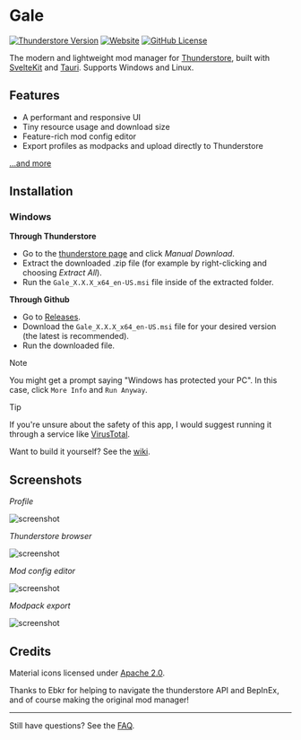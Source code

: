 # Gale

[![Thunderstore Version](https://img.shields.io/thunderstore/v/Kesomannen/GaleModManager?style=flat-square)](https://thunderstore.io/c/lethal-company/p/Kesomannen/GaleModManager/)
[![Website](https://img.shields.io/website?url=https%3A%2F%2Fkesomannen.com%2Fgale&up_message=online&down_message=offline&style=flat-square)](https://kesomannen.com/gale)
[![GitHub License](https://img.shields.io/github/license/Kesomannen/gale?style=flat-square)](https://github.com/Kesomannen/gale?tab=GPL-3.0-1-ov-file#readme)

The modern and lightweight mod manager for [Thunderstore](https://thunderstore.io), built with [SvelteKit](https://kit.svelte.dev/) and [Tauri](https://tauri.app/). Supports Windows and Linux.

## Features

- A performant and responsive UI
- Tiny resource usage and download size
- Feature-rich mod config editor
- Export profiles as modpacks and upload directly to Thunderstore

[...and more](https://github.com/Kesomannen/gale/wiki/Features)

## Installation

### Windows

**Through Thunderstore**

- Go to the [thunderstore page](https://thunderstore.io/c/lethal-company/p/Kesomannen/GaleModManager/) and click _Manual Download_.
- Extract the downloaded .zip file (for example by right-clicking and choosing _Extract All_).
- Run the `Gale_X.X.X_x64_en-US.msi` file inside of the extracted folder.

**Through Github**

- Go to [Releases](https://github.com/Kesomannen/gale/releases).
- Download the `Gale_X.X.X_x64_en-US.msi` file for your desired version (the latest is recommended).
- Run the downloaded file.

> [!NOTE]
> You might get a prompt saying "Windows has protected your PC". In this case, click `More Info` and `Run Anyway`.

> [!TIP]
> If you're unsure about the safety of this app, I would suggest running it through a service like [VirusTotal](https://www.virustotal.com).

Want to build it yourself? See the [wiki](https://github.com/Kesomannen/gale/wiki/building-from-source).

## Screenshots

_Profile_

![screenshot](https://raw.githubusercontent.com/Kesomannen/gale/master/images/screenshots/screenshot1.png)

_Thunderstore browser_

![screenshot](https://raw.githubusercontent.com/Kesomannen/gale/master/images/screenshots/screenshot2.png)

_Mod config editor_

![screenshot](https://raw.githubusercontent.com/Kesomannen/gale/master/images/screenshots/screenshot3.png)

_Modpack export_

![screenshot](https://raw.githubusercontent.com/Kesomannen/gale/master/images/screenshots/screenshot4.png)

## Credits

Material icons licensed under [Apache 2.0](https://www.apache.org/licenses/LICENSE-2.0.html).

Thanks to Ebkr for helping to navigate the thunderstore API and BepInEx, and of course making the original mod manager!

---

Still have questions? See the [FAQ](https://github.com/Kesomannen/gale/wiki/faq).

